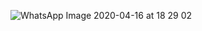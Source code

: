 ![WhatsApp Image 2020-04-16 at 18 29 02](https://user-images.githubusercontent.com/47665779/79483737-55ca1200-801b-11ea-90e9-c76f81ed13ec.jpeg)

